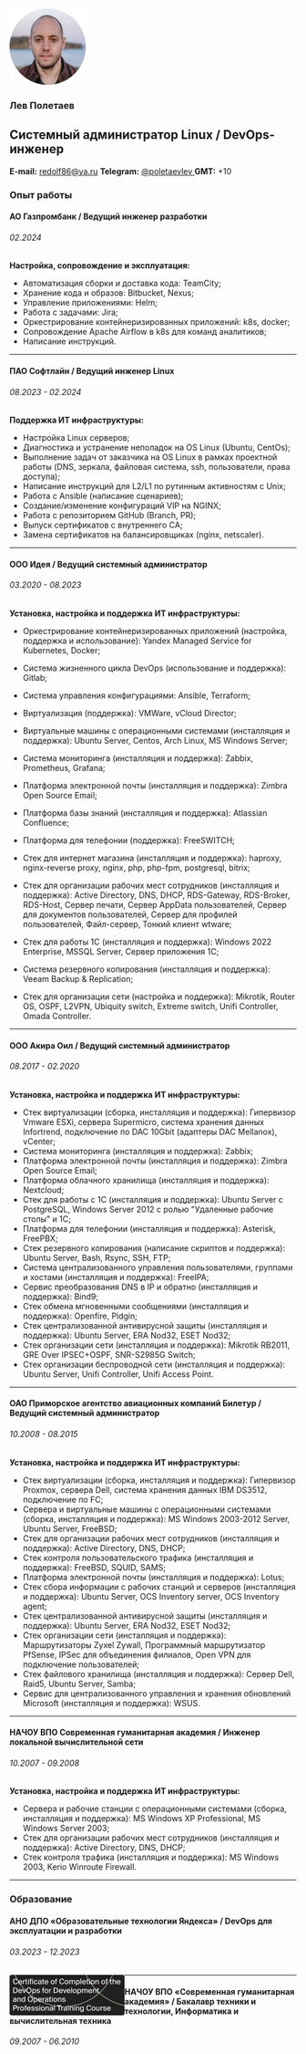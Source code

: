 <img src="pic/av-circle-min.png" style="float: center;" />

### Лев Полетаев

## Системный администратор Linux  /  DevOps-инженер

**E-mail:** <a href="mailto:redolf86@ya.ru">redolf86@ya.ru </a>**Telegram:** <a href="https://t.me/poletaevlev"> @poletaevlev </a> **GMT:** +10

### Опыт работы



#### **АО Газпромбанк** / **Ведущий инженер разработки**

###### 02.2024

**Настройка, сопровождение и эксплуатация:**

- Автоматизация сборки и доставка кода: TeamCity;
- Хранение кода и образов: Bitbucket, Nexus;
- Управление приложениями: Helm;
- Работа с задачами: Jira;
- Оркестрирование контейнеризированных приложений: k8s, docker;
- Сопровождение Apache Airflow в k8s для команд аналитиков;
- Написание инструкций.

------

#### **ПАО Софтлайн** / **Ведущий инженер Linux**

###### 08.2023 - 02.2024

**Поддержка ИТ инфраструктуры:**

- Настройка Linux серверов;
- Диагностика и устранение неполадок на OS Linux (Ubuntu, CentOs);
- Выполнение задач от заказчика на OS Linux в рамках проектной работы (DNS, зеркала, файловая система, ssh, пользователи, права доступа);
- Написание инструкций для L2/L1 по рутинным активностям с Unix;
- Работа с Ansible (написание сценариев);
- Создание/изменение конфигураций VIP на NGINX;
- Работа с репозиторием GitHub (Branch, PR);
- Выпуск сертификатов с внутреннего CA;
- Замена сертификатов на балансировщиках (nginx, netscaler).

------

#### **ООО Идея** / **Ведущий системный администратор**

###### 03.2020 - 08.2023

**Установка, настройка и поддержка ИТ инфраструктуры:**

- Оркестрирование контейнеризированных приложений (настройка, поддержка и использование): Yandex Managed Service for Kubernetes, Docker;

- Система жизненного цикла DevOps (использование и поддержка): Gitlab;

- Система управления конфигурациями: Ansible, Terraform;

- Виртуализация (поддержка): VMWare, vCloud Director;
- Виртуальные машины с операционными системами (инсталляция и поддержка): Ubuntu Server, Centos, Arch Linux, MS Windows Server;
- Система мониторинга (инсталляция и поддержка): Zabbix, Prometheus, Grafana;
- Платформа электронной почты (инсталляция и поддержка): Zimbra Open Source Email;
- Платформа базы знаний (инсталляция и поддержка): Atlassian Confluence;
- Платформа для телефонии (поддержка): FreeSWITCH;
- Стек для интернет магазина (инсталляция и поддержка): haproxy, nginx-reverse proxy, nginx, php, php-fpm, postgresql, bitrix;
- Стек для организации рабочих мест сотрудников (инсталляция и поддержка): Active Directory, DNS, DHCP, RDS-Gateway, RDS-Broker, RDS-Host, Сервер печати, Сервер AppData пользователей, Сервер для документов пользователей, Сервер для профилей пользователей, Файл-сервер, Тонкий клиент wtware;
- Стек для работы 1С (инсталляция и поддержка): Windows 2022 Enterprise, MSSQL Server, Сервер приложения 1С;
- Система резервного копирования (инсталляция и поддержка): Veeam Backup & Replication;
- Стек для организации сети (настройка и поддержка): Mikrotik, Router OS, OSPF, L2VPN, Ubiquity switch, Extreme switch, Unifi Controller, Omada Controller.

------

#### **ООО Акира Оил** / **Ведущий системный администратор**

###### 08.2017 - 02.2020

**Установка, настройка и поддержка ИТ инфраструктуры:**

- Стек виртуализации (сборка, инсталляция и поддержка): Гипервизор Vmware ESXi, сервера Supermicro, система хранения данных Infortrend, подключение по DAC 10Gbit (адаптеры DAC Mellanox), vCenter;
- Система мониторинга (инсталляция и поддержка): Zabbix;
- Платформа электронной почты (инсталляция и поддержка): Zimbra Open Source Email;
- Платформа облачного хранилища (инсталляция и поддержка): Nextcloud;
- Стек для работы с 1С (инсталляция и поддержка): Ubuntu Server с PostgreSQL, Windows Server 2012 с ролью "Удаленные рабочие столы" и 1С;
- Платформа для телефонии (инсталляция и поддержка): Asterisk, FreePBX;
- Стек резервного копирования (написание скриптов и поддержка): Ubuntu Server, Bash, Rsync, SSH, FTP;
- Система централизованного управления пользователями, группами и хостами (инсталляция и поддержка): FreeIPA;
- Сервис преобразования DNS в IP и обратно (инсталляция и поддержка): Bind9;
- Стек обмена мгновенными сообщениями (инсталляция и поддержка): Openfire, Pidgin;
- Стек централизованной антивирусной защиты (инсталляция и поддержка): Ubuntu Server, ERA Nod32, ESET Nod32;
- Стек организации сети (инсталляция и поддержка): Mikrotik RB2011, GRE Over IPSEC+OSPF, SNR-S2985G Switch;
- Стек организации беспроводной сети (инсталляция и поддержка): Ubuntu Server, Unifi Controller, Unifi Access Point.

------

#### **ОАО Приморское агентство авиационных компаний Билетур** / **Ведущий системный администратор**

###### 10.2008 - 08.2015

**Установка, настройка и поддержка ИТ инфраструктуры:**

- Стек виртуализации (сборка, инсталляция и поддержка): Гипервизор Proxmox, сервера Dell, система хранения данных IBM DS3512, подключение по FC;
- Сервера и виртуальные машины с операционными системами (сборка, инсталляция и поддержка): MS Windows 2003-2012 Server, Ubuntu Server, FreeBSD;
- Стек для организации рабочих мест сотрудников (инсталляция и поддержка): Active Directory, DNS, DHCP;
- Стек контроля пользовательского трафика (инсталляция и поддержка): FreeBSD, SQUID, SAMS;
- Платформа электронной почты (инсталляция и поддержка): Lotus;
- Стек сбора информации с рабочих станций и серверов (инсталляция и поддержка): Ubuntu Server, OCS Inventory server, OCS Inventory agent;
- Стек централизованной антивирусной защиты (инсталляция и поддержка): Ubuntu Server, ERA Nod32, ESET Nod32;
- Стек организации сети (инсталляция и поддержка): Маршрутизаторы Zyxel Zywall, Программный маршрутизатор PfSense, IPSec для объединения филиалов, Open VPN для подключение пользователей;
- Стек файлового хранилища (инсталляция и поддержка): Сервер Dell, Raid5, Ubuntu Server, Samba;
- Сервис для централизованного управления и хранения обновлений Microsoft (инсталляция и поддержка): WSUS.

------

#### **НАЧОУ ВПО Современная гуманитарная академия** / **Инженер локальной вычислительной сети**

###### 10.2007 - 09.2008

**Установка, настройка и поддержка ИТ инфраструктуры:**

- Сервера и рабочие станции с операционными системами (сборка, инсталляция и поддержка): MS Windows XP Professional, MS Windows Server 2003;
- Стек для организации рабочих мест сотрудников (инсталляция и поддержка): Active Directory, DNS, DHCP;
- Стек контроля трафика (инсталляция и поддержка): MS Windows 2003, Kerio Winroute Firewall.

------

### Образование

#### **АНО ДПО «Образовательные технологии Яндекса»** / **DevOps для эксплуатации и разработки**

###### 03.2023 - 12.2023

<a href="https://redolf.github.io/resume/sert/sert_poletaevlev_devops_yandex_ru.pdf"><img src="pic/ser_icon.png" style="float: left; border-radius: 4px;" /></a>



  



------

#### **НАЧОУ ВПО «Современная гуманитарная академия»** / **Бакалавр техники и технологии, Информатика и вычислительная техника**

###### 09.2007 - 06.2010

